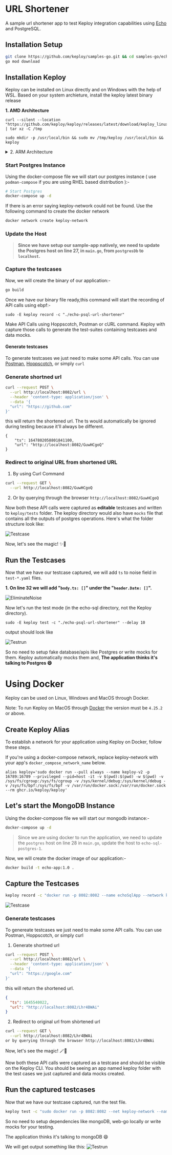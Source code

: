 # URL Shortener

A sample url shortener app to test Keploy integration capabilities using [Echo](https://echo.labstack.com/) and PostgreSQL. 

## Installation Setup

```bash
git clone https://github.com/keploy/samples-go.git && cd samples-go/echo-sql
go mod download
```

## Installation Keploy

Keploy can be installed on Linux directly and on Windows with the help of WSL. Based on your system archieture, install the keploy latest binary release

**1. AMD Architecture**

```shell
curl --silent --location "https://github.com/keploy/keploy/releases/latest/download/keploy_linux_amd64.tar.gz" | tar xz -C /tmp

sudo mkdir -p /usr/local/bin && sudo mv /tmp/keploy /usr/local/bin && keploy
```

<details>
<summary> 2. ARM Architecture </summary>

```shell
curl --silent --location "https://github.com/keploy/keploy/releases/latest/download/keploy_linux_arm64.tar.gz" | tar xz -C /tmp

sudo mkdir -p /usr/local/bin && sudo mv /tmp/keploy /usr/local/bin && keploy
```

</details>

### Start Postgres Instance 

Using the docker-compose file we will start our postgres instance ( use `podman-compose` if you are using RHEL based distribution ):-

```bash
# Start Postgres
docker-compose up -d
```

If there is an error saying keploy-network could not be found. Use the following command to create the docker network

```bash
docker network create keploy-network
```


### Update the Host

> **Since we have setup our sample-app natively, we need to update the Postgres host on line 27, in `main.go`, from `postgresDb` to `localhost`.**

### Capture the testcases

Now, we will create the binary of our application:-

```zsh
go build
```

Once we have our binary file ready,this command will start the recording of API calls using ebpf:-

```shell
sudo -E keploy record -c "./echo-psql-url-shortener"
```

Make API Calls using Hoppscotch, Postman or cURL command. Keploy with capture those calls to generate the test-suites containing testcases and data mocks.


#### Generate testcases

To generate testcases we just need to make some API calls. You can use [Postman](https://www.postman.com/), [Hoppscotch](https://hoppscotch.io/), or simply `curl`

### Generate shortned url

```bash
curl --request POST \
  --url http://localhost:8082/url \
  --header 'content-type: application/json' \
  --data '{
  "url": "https://github.com"
}'
```

this will return the shortened url. The ts would automatically be ignored during testing because it'll always be different.

```
{
	"ts": 1647802058801841100,
	"url": "http://localhost:8082/GuwHCgoQ"
}
```

### Redirect to original URL from shortened URL 

1. By using Curl Command
```bash
curl --request GET \
  --url http://localhost:8082/GuwHCgoQ
```

2. Or by querying through the browser `http://localhost:8082/GuwHCgoQ`

Now both these API calls were captured as **editable** testcases and written to `keploy/tests` folder. The keploy directory would also have `mocks` file that contains all the outputs of postgres operations. Here's what the folder structure look like:

![Testcase](./img/testcases.png?raw=true)

Now, let's see the magic! ✨💫

## Run the Testcases

Now that we have our testcase captured, we will add `ts` to noise field in `test-*.yaml` files. 

**1. On line 32 we will add "`body.ts: []`" under the "`header.Date: []`".**

![EliminateNoise](https://github.com/aswinbennyofficial/samples-go/assets/110408942/2b50d994-3418-4f7b-9f95-5bc1acd8ecf9)


Now let's run the test mode (in the echo-sql directory, not the Keploy directory).

```shell
sudo -E keploy test -c "./echo-psql-url-shortener" --delay 10
```

output should look like

![Testrun](./img/testrun.png?raw=true)

So no need to setup fake database/apis like Postgres or write mocks for them. Keploy automatically mocks them and, **The application thinks it's talking to Postgres 😄**

# Using Docker

Keploy can be used on Linux, Windows and MacOS through Docker.

Note: To run Keploy on MacOS through [Docker](https://docs.docker.com/desktop/release-notes/#4252) the version must be ```4.25.2``` or above.

## Create Keploy Alias
To establish a network for your application using Keploy on Docker, follow these steps.

If you're using a docker-compose network, replace keploy-network with your app's `docker_compose_network_name` below.

```shell
alias keploy='sudo docker run --pull always --name keploy-v2 -p 16789:16789 --privileged --pid=host -it -v $(pwd):$(pwd) -w $(pwd) -v /sys/fs/cgroup:/sys/fs/cgroup -v /sys/kernel/debug:/sys/kernel/debug -v /sys/fs/bpf:/sys/fs/bpf -v /var/run/docker.sock:/var/run/docker.sock --rm ghcr.io/keploy/keploy'
```
## Let's start the MongoDB Instance
Using the docker-compose file we will start our mongodb instance:-

```zsh
docker-compose up -d
```
> Since we are using docker to run the application, we need to update the `postgres` host on line 28 in `main.go`, update the host to `echo-sql-postgres-1`.

Now, we will create the docker image of our application:-

```zsh
docker build -t echo-app:1.0 .
```

## Capture the Testcases

```zsh
keploy record -c "docker run -p 8082:8082 --name echoSqlApp --network keploy-network echo-app:1.0"
```

![Testcase](./img/testcases.png?raw=true)

### Generate testcases
To genereate testcases we just need to make some API calls. You can use Postman, Hoppscotch, or simply curl

1. Generate shortned url

```zsh
curl --request POST \
  --url http://localhost:8082/url \
  --header 'content-type: application/json' \
  --data '{
  "url": "https://google.com"
}'
```
this will return the shortened url.
```json
{
  "ts": 1645540022,
  "url": "http://localhost:8082/Lhr4BWAi"
}
```
2. Redirect to original url from shòrtened url

```bash
curl --request GET \
  --url http://localhost:8082/Lhr4BWAi
or by querying through the browser http://localhost:8082/Lhr4BWAi 
```
Now, let's see the magic! 🪄💫

Now both these API calls were captured as a testcase and should be visible on the Keploy CLI. You should be seeing an app named keploy folder with the test cases we just captured and data mocks created.

## Run the captured testcases
Now that we have our testcase captured, run the test file.

```zsh
keploy test -c "sudo docker run -p 8082:8082 --net keploy-network --name echoSqlApp echo-app:1.0 echoSqlApp" --delay 10
```
So no need to setup dependencies like mongoDB, web-go locally or write mocks for your testing.

The application thinks it's talking to mongoDB 😄

We will get output something like this:
![Testrun](./img/testrun.png?raw=true)
